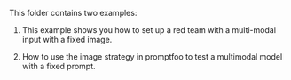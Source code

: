 This folder contains two examples:

1. This example shows you how to set up a red team with a multi-modal input with a fixed image.

2. How to use the image strategy in promptfoo to test a multimodal model with a fixed prompt.
